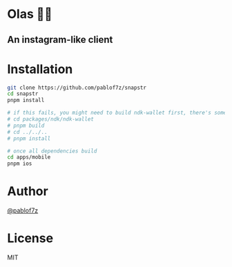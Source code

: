 # Olas 🌊👋
## An instagram-like client

# Installation
```bash
git clone https://github.com/pablof7z/snapstr
cd snapstr
pnpm install

# if this fails, you might need to build ndk-wallet first, there's some issue with the dependencies in the turbo repo
# cd packages/ndk/ndk-wallet
# pnpm build
# cd ../../..
# pnpm install

# once all dependencies build
cd apps/mobile
pnpm ios
```

# Author
[@pablof7z](https://njump.me/f7z.io)

# License
MIT


